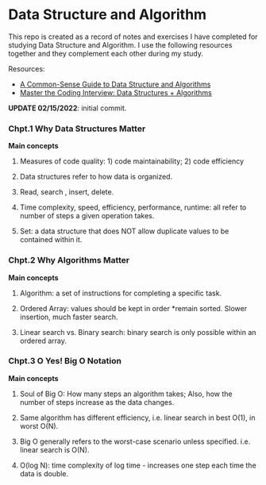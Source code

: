 # Data Structure and Algorithm

This repo is created as a record of notes and exercises I have completed for studying Data Structure and Algorithm. I use the following resources together and they complement each other during my study.

Resources:

- [A Common-Sense Guide to Data Structure and Algorithms](https://www.amazon.com/Common-Sense-Guide-Structures-Algorithms-Second/dp/1680507222/ref=sr_1_3?keywords=a+common+sense+guide+to+data+structures+and+algorithms&qid=1644931994&sprefix=a+common%2Caps%2C91&sr=8-3)
- [Master the Coding Interview: Data Structures + Algorithms](https://www.udemy.com/course/master-the-coding-interview-data-structures-algorithms/)

**UPDATE 02/15/2022**: initial commit.

### Chpt.1 Why Data Structures Matter

**Main concepts**

1. Measures of code quality: 1) code maintainability; 2) code efficiency

2. Data structures refer to how data is organized.

3. Read, search , insert, delete.

4. Time complexity, speed, efficiency, performance, runtime: all refer to number of steps a given operation takes.

5. Set: a data structure that does NOT allow duplicate values to be contained within it.

### Chpt.2 Why Algorithms Matter

**Main concepts**

1. Algorithm: a set of instructions for completing a specific task.

2. Ordered Array: values should be kept in order \*remain sorted. Slower insertion, much faster search.

3. Linear search vs. Binary search: binary search is only possible within an ordered array.

### Chpt.3 O Yes! Big O Notation

**Main concepts**

1. Soul of Big O: How many steps an algorithm takes; Also, how the number of steps increase as the data changes.

2. Same algorithm has different efficiency, i.e. linear search in best O(1), in worst O(N).

3. Big O generally refers to the worst-case scenario unless specified. i.e. linear search is O(N).

4. O(log N): time complexity of log time - increases one step each time the data is double.
